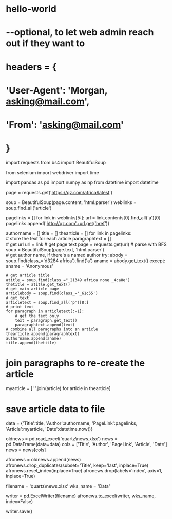 # hello-world
# --optional, to let web admin reach out if they want to
# headers = {
#     'User-Agent': 'Morgan, asking@mail.com',
#     'From': 'asking@mail.com'
# }

import requests
from bs4 import BeautifulSoup

from selenium import webdriver
import time

import pandas as pd
import numpy as np
from datetime import datetime

page = requests.get('https://qz.com/africa/latest')

soup = BeautifulSoup(page.content, 'html.parser')
weblinks = soup.find_all('article')

pagelinks = []
for link in weblinks[5:]:
    url = link.contents[0].find_all('a')[0]
    pagelinks.append('http://qz.com'+url.get('href'))

authorname = []
title = []
thearticle = []
for link in pagelinks:    
    # store the text for each article
    paragraphtext = []    
    # get url
    url = link
    # get page text
    page = requests.get(url)
    # parse with BFS
    soup = BeautifulSoup(page.text, 'html.parser')    
    # get author name, if there's a named author
    try:
        abody = soup.find(class_='d3284 africa').find('a')
        aname = abody.get_text() 
    except:
        aname = 'Anonymous'    

    # get article title
    atitle = soup.find(class_="_21349 africa none _4ca8e")
    thetitle = atitle.get_text() 
    # get main article page
    articlebody = soup.find(class_='_61c55')
    # get text
    articletext = soup.find_all('p')[8:]
    # print text
    for paragraph in articletext[:-1]:
        # get the text only
        text = paragraph.get_text()
        paragraphtext.append(text)        
    # combine all paragraphs into an article
    thearticle.append(paragraphtext)
    authorname.append(aname)
    title.append(thetitle)

# join paragraphs to re-create the article
myarticle = [' '.join(article) for article in thearticle]

# save article data to file
data = {'Title':title, 
        'Author':authorname, 
        'PageLink':pagelinks, 
        'Article':myarticle, 
        'Date':datetime.now()}

oldnews = pd.read_excel('quartz\\news.xlsx')
news = pd.DataFrame(data=data)
cols = ['Title', 'Author', 'PageLink', 'Article', 'Date']
news = news[cols]

afronews = oldnews.append(news)
afronews.drop_duplicates(subset='Title', keep='last', inplace=True)
afronews.reset_index(inplace=True)
afronews.drop(labels='index', axis=1, inplace=True)

filename = 'quartz\\news.xlsx'
wks_name = 'Data'

writer = pd.ExcelWriter(filename)
afronews.to_excel(writer, wks_name, index=False)

writer.save()
